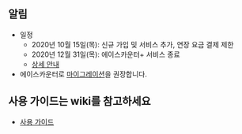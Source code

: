 ## 알림

- 일정
  - 2020년 10월 15일(목): 신규 가입 및 서비스 추가, 연장 요금 결제 제한
  - 2020년 12월 31일(목): 에이스카운터+ 서비스 종료
  - [상세 안내](https://new.acecounter.com/common/front/svcCenter/notice/detail?category=all&board_kind_cd=100&post_no=337)
- 에이스카운터로 [마이그레이션](https://github.com/nhn/acecounter.sdk.android/wiki/%EB%A7%88%EC%9D%B4%EA%B7%B8%EB%A0%88%EC%9D%B4%EC%85%98-%EA%B0%80%EC%9D%B4%EB%93%9C)을 권장합니다.

## 사용 가이드는 wiki를 참고하세요

- [사용 가이드](https://github.com/nhn/ace.guide.android/wiki)
